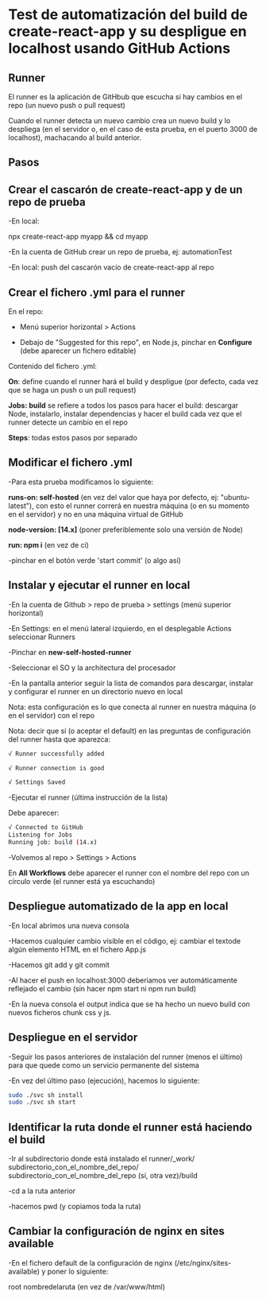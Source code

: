# Test de automatización del build de create-react-app y su despligue en localhost usando GitHub Actions


## Runner
El runner es la aplicación de GitHbub que escucha si hay cambios en el repo (un nuevo push o pull request)

Cuando el runner detecta un nuevo cambio crea un nuevo build y lo despliega (en el servidor o, en el caso de esta prueba, en el puerto 3000 de localhost), machacando al build anterior.


## Pasos

## Crear el cascarón de create-react-app y de un repo de prueba
-En local: 

npx create-react-app myapp && cd myapp

-En la cuenta de GitHub crear un repo de prueba, ej: automationTest

-En local: push del cascarón vacío de create-react-app al repo 


## Crear el fichero .yml para el runner
En el repo:

* Menú superior horizontal > Actions

* Debajo de "Suggested for this repo", en Node.js, pinchar en **Configure** (debe aparecer un fichero editable)

Contenido del fichero .yml:

**On**: define cuando el runner hará el build y despligue (por defecto, cada vez que se haga un push o un pull request)

**Jobs: build** se refiere a todos los pasos para hacer el build: descargar Node, instalarlo, instalar dependencias y hacer el build cada vez que el runner detecte un cambio en el repo

**Steps**: todas estos pasos por separado

## Modificar el fichero .yml
-Para esta prueba modificamos lo siguiente: 

**runs-on: self-hosted** (en vez del valor que haya por defecto, ej: "ubuntu-latest"), con esto el runner correrá en nuestra máquina (o en su momento en el servidor) y no en una máquina virtual de GitHub

**node-version: [14.x]** (poner preferiblemente solo una versión de Node)

**run: npm i** (en vez de ci)

-pinchar en el botón verde 'start commit' (o algo así)

## Instalar y ejecutar el runner en local
-En la cuenta de Github > repo de prueba > settings (menú superior horizontal) 

-En Settings: en el menú lateral izquierdo, en el desplegable Actions
seleccionar Runners

-Pinchar en **new-self-hosted-runner**

-Seleccionar el SO y la architectura del procesador 


-En la pantalla anterior seguir la lista de comandos para descargar, instalar y configurar el runner en un directorio nuevo en local

Nota: esta configuración es lo que conecta al runner en nuestra máquina (o en el servidor) con el repo

Nota: decir que sí (o aceptar el default) en las preguntas de configuración del runner hasta que aparezca: 

```sh
√ Runner successfully added

√ Runner connection is good

√ Settings Saved
```

-Ejecutar el runner (última instrucción de la lista)

Debe aparecer:

```sh
√ Connected to GitHub
Listening for Jobs
Running job: build (14.x)
```
-Volvemos al repo > Settings > Actions

En **All Workflows** debe aparecer el runner con el nombre del repo con un círculo verde (el runner está ya escuchando)

## Despliegue automatizado de la app en local

-En local abrimos una nueva consola

-Hacemos cualquier cambio visible en el código, ej: cambiar el textode algún elemento HTML en el fichero App.js

-Hacemos git add y git commit

-Al hacer el push en localhost:3000 deberiamos ver automáticamente reflejado el cambio
(sin hacer npm start ni npm run build)

-En la nueva consola el output indica que se ha hecho un nuevo build con nuevos ficheros chunk css y js. 

## Despliegue en el servidor

-Seguir los pasos anteriores de instalación del runner (menos el último) para que quede como un servicio permanente del 
sistema

-En vez del último paso (ejecución), hacemos lo siguiente:

```sh
sudo ./svc sh install 
sudo ./svc sh start 
```
## Identificar la ruta donde el runner está haciendo el build

-Ir al subdirectorio donde está instalado el runner/_work/ subdirectorio_con_el_nombre_del_repo/ subdirectorio_con_el_nombre_del_repo (sí, otra vez)/build

-cd a la ruta anterior

-hacemos pwd (y copiamos toda la ruta)

## Cambiar la configuración de nginx en sites available

-En el fichero default de la configuración de nginx (/etc/nginx/sites-available) y poner lo siguiente: 

root nombredelaruta (en vez de /var/www/html)



